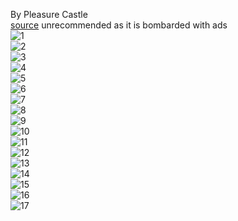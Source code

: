 By Pleasure Castle  
[source](https://topinsearch.com/3651-sally-x-tails.html) unrecommended as it is bombarded with ads  
![1](https://github.com/freurrycoms/freurrycoms.github.io/assets/148351856/01ad3f6a-573d-4d6a-86e5-1c65d6ce6f21)  
![2](https://github.com/freurrycoms/freurrycoms.github.io/assets/148351856/3e5cb3ab-5f53-4bce-9191-0ad654bc3e2e)  
![3](https://github.com/freurrycoms/freurrycoms.github.io/assets/148351856/016b0062-838e-47fc-ba8d-0e676e5672c0)  
![4](https://github.com/freurrycoms/freurrycoms.github.io/assets/148351856/ab89612a-1411-496d-b4f9-d01157e6c31c)  
![5](https://github.com/freurrycoms/freurrycoms.github.io/assets/148351856/33042d3c-f440-4e30-abf6-4d221e25a30e)  
![6](https://github.com/freurrycoms/freurrycoms.github.io/assets/148351856/e2445219-3a2d-434a-93ff-e87344d3adb3)  
![7](https://github.com/freurrycoms/freurrycoms.github.io/assets/148351856/560fb767-09ca-4b09-901d-6d8c7135c73d)  
![8](https://github.com/freurrycoms/freurrycoms.github.io/assets/148351856/47ab25a9-1857-4ed7-a916-60964e2500d0)  
![9](https://github.com/freurrycoms/freurrycoms.github.io/assets/148351856/4fb4ad53-a39a-415d-85a7-daac39886183)  
![10](https://github.com/freurrycoms/freurrycoms.github.io/assets/148351856/2db7a48e-a48d-41d4-8706-141f682aab12)  
![11](https://github.com/freurrycoms/freurrycoms.github.io/assets/148351856/94a6f848-5f37-48e7-b10c-a4fdc4cded01)  
![12](https://github.com/freurrycoms/freurrycoms.github.io/assets/148351856/70995f37-fce2-40bb-bb0d-65d8c12dd210)  
![13](https://github.com/freurrycoms/freurrycoms.github.io/assets/148351856/e8e5a831-2623-40f5-a185-b21cfcf07b44)  
![14](https://github.com/freurrycoms/freurrycoms.github.io/assets/148351856/bdfa0e89-9392-4fc0-85fb-640b6d08ea3e)  
![15](https://github.com/freurrycoms/freurrycoms.github.io/assets/148351856/9c20947c-b711-4607-8229-a484c5c6180a)  
![16](https://github.com/freurrycoms/freurrycoms.github.io/assets/148351856/df437ff5-21cb-4136-bbff-1c07c6e27029)  
![17](https://github.com/freurrycoms/freurrycoms.github.io/assets/148351856/9afcbb2d-4284-4a55-9849-66ada438d784)  
